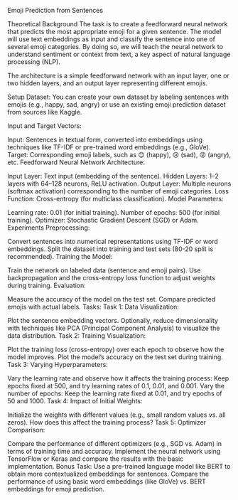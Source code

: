 Emoji Prediction from Sentences

Theoretical Background
The task is to create a feedforward neural network that predicts the most appropriate emoji for a given sentence. The model will use text embeddings as input and classify the sentence into one of several emoji categories. By doing so, we will teach the neural network to understand sentiment or context from text, a key aspect of natural language processing (NLP).

The architecture is a simple feedforward network with an input layer, one or two hidden layers, and an output layer representing different emojis.

Setup
Dataset: You can create your own dataset by labeling sentences with emojis (e.g., happy, sad, angry) or use an existing emoji prediction dataset from sources like Kaggle.

Input and Target Vectors:

Input: Sentences in textual form, converted into embeddings using techniques like TF-IDF or pre-trained word embeddings (e.g., GloVe).
Target: Corresponding emoji labels, such as 😊 (happy), 😢 (sad), 😡 (angry), etc.
Feedforward Neural Network Architecture:

Input Layer: Text input (embedding of the sentence).
Hidden Layers: 1–2 layers with 64–128 neurons, ReLU activation.
Output Layer: Multiple neurons (softmax activation) corresponding to the number of emoji categories.
Loss Function: Cross-entropy (for multiclass classification).
Model Parameters:

Learning rate: 0.01 (for initial training).
Number of epochs: 500 (for initial training).
Optimizer: Stochastic Gradient Descent (SGD) or Adam.
Experiments
Preprocessing:

Convert sentences into numerical representations using TF-IDF or word embeddings.
Split the dataset into training and test sets (80-20 split is recommended).
Training the Model:

Train the network on labeled data (sentence and emoji pairs).
Use backpropagation and the cross-entropy loss function to adjust weights during training.
Evaluation:

Measure the accuracy of the model on the test set.
Compare predicted emojis with actual labels.
Tasks:
Task 1: Data Visualization:

Plot the sentence embedding vectors. Optionally, reduce dimensionality with techniques like PCA (Principal Component Analysis) to visualize the data distribution.
Task 2: Training Visualization:

Plot the training loss (cross-entropy) over each epoch to observe how the model improves.
Plot the model’s accuracy on the test set during training.
Task 3: Varying Hyperparameters:

Vary the learning rate and observe how it affects the training process:
Keep epochs fixed at 500, and try learning rates of 0.1, 0.01, and 0.001.
Vary the number of epochs:
Keep the learning rate fixed at 0.01, and try epochs of 50 and 1000.
Task 4: Impact of Initial Weights:

Initialize the weights with different values (e.g., small random values vs. all zeros). How does this affect the training process?
Task 5: Optimizer Comparison:

Compare the performance of different optimizers (e.g., SGD vs. Adam) in terms of training time and accuracy.
Implement the neural network using TensorFlow or Keras and compare the results with the basic implementation.
Bonus Task:
Use a pre-trained language model like BERT to obtain more contextualized embeddings for sentences. Compare the performance of using basic word embeddings (like GloVe) vs. BERT embeddings for emoji prediction.